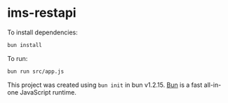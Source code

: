 # ims-restapi

To install dependencies:

```bash
bun install
```

To run:

```bash
bun run src/app.js
```

This project was created using `bun init` in bun v1.2.15. [Bun](https://bun.sh) is a fast all-in-one JavaScript runtime.
